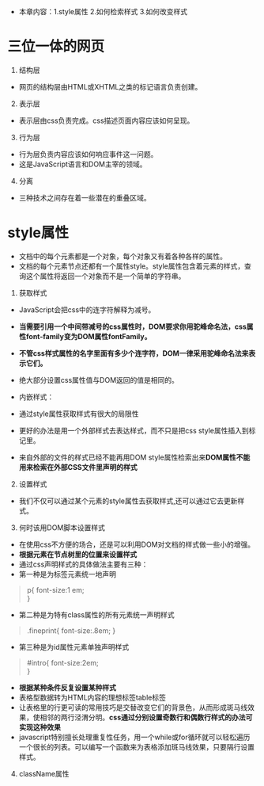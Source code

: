 - 本章内容：1.style属性 2.如何检索样式 3.如何改变样式
# 三位一体的网页
1. 结构层
- 网页的结构层由HTML或XHTML之类的标记语言负责创建。
2. 表示层
- 表示层由css负责完成。css描述页面内容应该如何呈现。
3. 行为层
- 行为层负责内容应该如何响应事件这一问题。
- 这是JavaScript语言和DOM主宰的领域。
4. 分离
- 三种技术之间存在着一些潜在的重叠区域。

# style属性
- 文档中的每个元素都是一个对象，每个对象又有着各种各样的属性。
- 文档的每个元素节点还都有一个属性style。style属性包含着元素的样式，查询这个属性将返回一个对象而不是一个简单的字符串。
1. 获取样式
- JavaScript会把css中的连字符解释为减号。
- **当需要引用一个中间带减号的css属性时，DOM要求你用驼峰命名法，css属性font-family变为DOM属性fontFamily。**
- **不管css样式属性的名字里面有多少个连字符，DOM一律采用驼峰命名法来表示它们。**
- 绝大部分设置css属性值与DOM返回的值是相同的。

- 内嵌样式：
- 通过style属性获取样式有很大的局限性
- 更好的办法是用一个外部样式去表达样式，而不只是把css style属性插入到标记里。
- 来自外部的文件的样式已经不能再用DOM style属性检索出来**DOM属性不能用来检索在外部CSS文件里声明的样式**
2. 设置样式
- 我们不仅可以通过某个元素的style属性去获取样式,还可以通过它去更新样式。
3. 何时该用DOM脚本设置样式
- 在使用css不方便的场合，还是可以利用DOM对文档的样式做一些小的增强。
- **根据元素在节点树里的位置来设置样式**
- 通过css声明样式的具体做法主要有三种：
- 第一种是为标签元素统一地声明
> p{
>font-size:1 em;    
>}
- 第二种是为特有class属性的所有元素统一声明样式
>.fineprint{
>font-size:.8em;
>}
- 第三种是为id属性元素单独声明样式
>#intro{
>font-size:2em;    
>}
- **根据某种条件反复设置某种样式**
- 表格型数据转为HTML内容的理想标签table标签
- 让表格里的行更可读的常用技巧是交替改变它们的背景色，从而形成斑马线效果，使相邻的两行泾渭分明。**css通过分别设置奇数行和偶数行样式的办法可实现这种效果**
- javascript特别擅长处理重复性任务，用一个while或for循环就可以轻松遍历一个很长的列表。可以编写一个函数来为表格添加斑马线效果，只要隔行设置样式。
4. className属性

